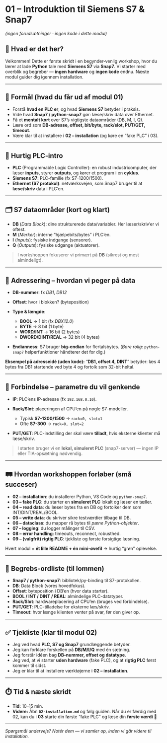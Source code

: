# **01 – Introduktion til Siemens S7 & Snap7**

*(ingen forudsætninger · ingen kode i dette modul)*

## 👋 Hvad er det her?

Velkommen! Dette er første skridt i en begynder‐venlig workshop, hvor du lærer at lade **Python** tale med **Siemens S7** via **Snap7**. Vi starter med overblik og begreber — **ingen hardware** og **ingen kode** endnu. Næste modul guider dig igennem installation.

---

## 🎯 Formål (hvad du får ud af modul 01)

* Forstå **hvad en PLC er**, og hvad **Siemens S7** betyder i praksis.
* Vide hvad **Snap7 / python-snap7** gør: læse/skriv data over Ethernet.
* Få et **mentalt kort** over S7’s vigtigste dataområder (DB, M, I, Q).
* Lære ord som **DB-adresse, offset, bit/byte, rack/slot, PUT/GET, timeout**.
* Være klar til at installere i **02 – installation** (og køre en “fake PLC” i 03).

---

## 🧠 Hurtig PLC-intro

* **PLC** (Programmable Logic Controller): en robust industricomputer, der læser **inputs**, styrer **outputs**, og kører et program i en **cyklus**.
* **Siemens S7**: PLC-familie (fx S7-1200/1500).
* **Ethernet (S7 protokol)**: netværksvejen, som Snap7 bruger til at **læse/skriv** data i PLC’en.

---

## 🗂️ S7 dataområder (kort og klart)

* **DB** (*Data Block*): dine strukturerede data/variabler. Her læser/skriv’er vi oftest.
* **M** (*Merker*): interne “hjælpebits/bytes” i PLC’en.
* **I** (*Inputs*): fysiske indgange (sensorer).
* **Q** (*Outputs*): fysiske udgange (aktuatorer).

> I workshoppen fokuserer vi primært på **DB** (sikrest og mest almindeligt).

---

## 🧩 Adressering – hvordan vi peger på data

* **DB-nummer**: fx *DB1*, *DB12*
* **Offset**: hvor i blokken? (byteposition)
* **Type & længde**:

  * **BOOL** → 1 bit (fx *DBX12.0*)
  * **BYTE** → 8 bit (1 byte)
  * **WORD/INT** → 16 bit (2 bytes)
  * **DWORD/DINT/REAL** → 32 bit (4 bytes)
* **Endianness**: S7 bruger **big-endian** for flertalsbytes. (*Bare rolig:* `python-snap7` helperfunktioner håndterer det for dig.)

**Eksempel på adresseidé (uden kode):**
“**DB1, offset 4, DINT**” betyder: læs 4 bytes fra DB1 startende ved byte 4 og fortolk som 32-bit heltal.

---

## 🔌 Forbindelse – parametre du vil genkende

* **IP**: PLC’ens IP-adresse (fx `192.168.0.10`).
* **Rack/Slot**: placeringen af CPU’en på nogle S7-modeller.

  * Typisk **S7-1200/1500** → `rack=0, slot=1`
  * Ofte **S7-300** → `rack=0, slot=2`
* **PUT/GET**: PLC-indstilling der skal være **tilladt**, hvis eksterne klienter må læse/skriv.

> I starten bruger vi en **lokal, simuleret PLC** (snap7-server) — ingen IP eller TIA-opsætning nødvendig.

---

## 🛤️ Hvordan workshoppen forløber (små succeser)

* **02 – installation**: du installerer Python, VS Code og `python-snap7`.
* **03 – fake PLC**: du starter en **simuleret PLC** lokalt og læser en tæller.
* **04 – read data**: du læser bytes fra en DB og fortolker dem som INT/DINT/REAL/BOOL.
* **05 – write data**: du skriver sikre testværdier tilbage til DB.
* **06 – dataclass**: du mapper rå bytes til *pæne Python-objekter*.
* **07 – logging**: du logger målinger til CSV.
* **08 – error handling**: timeouts, reconnect, robusthed.
* **09 – (valgfrit) rigtig PLC**: tjekliste og første forsigtige læsning.

Hvert modul = **ét lille README + én mini-øvefil** → hurtig “grøn” oplevelse.

---

## 🧭 Begrebs-ordliste (til lommen)

* **Snap7 / python-snap7**: bibliotek/py-binding til S7-protokollen.
* **DB**: Data Block (vores hovedfokus).
* **Offset**: byteposition i DB’en (hvor data starter).
* **BOOL / INT / DINT / REAL**: almindelige PLC-datatyper.
* **Rack/Slot**: hardwareplacering af CPU’en (bruges ved forbindelse).
* **PUT/GET**: PLC-tilladelse for eksterne læs/skriv.
* **Timeout**: hvor længe klienten venter på svar, før den giver op.

---

## ✅ Tjekliste (klar til modul 02)

* Jeg ved hvad **PLC, S7 og Snap7** grundlæggende betyder.
* Jeg kan forklare forskellen på **DB/M/I/Q** med én sætning.
* Jeg forstår idéen bag **DB-nummer, offset og datatype**.
* Jeg ved, at vi starter **uden hardware** (fake PLC), og at **rigtig PLC** først kommer til sidst.
* Jeg er klar til at installere værktøjerne i **02 – installation**.

---

## ⏱️ Tid & næste skridt

* **Tid:** 10–15 min.
* **Videre:** Åbn **`02-installation.md`** og følg guiden.
  Når du er færdig med 02, kan du i **03** starte din første “fake PLC” og læse din **første værdi** 🚀

---

*Spørgsmål undervejs? Notér dem — vi samler op, inden vi går videre til installation.*
